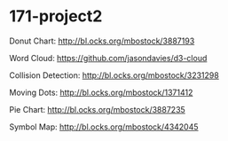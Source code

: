 171-project2
============

Donut Chart: http://bl.ocks.org/mbostock/3887193

Word Cloud: https://github.com/jasondavies/d3-cloud

Collision Detection: http://bl.ocks.org/mbostock/3231298

Moving Dots: http://bl.ocks.org/mbostock/1371412

Pie Chart: http://bl.ocks.org/mbostock/3887235

Symbol Map: http://bl.ocks.org/mbostock/4342045